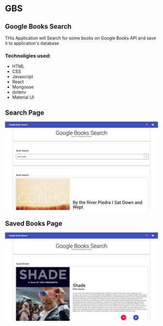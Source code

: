 # GBS
## Google Books Search

THis Application will Search for some books on Google Books API and save it to application's database

### Technoligies used:
  * HTML
  * CSS
  * Javascript
  * React
  * Mongoose
  * dotenv
  * Material UI

## Search Page

![Home](images/gbsSearch.png)

## Saved Books Page

![saved](images/gbsSaved.png)
